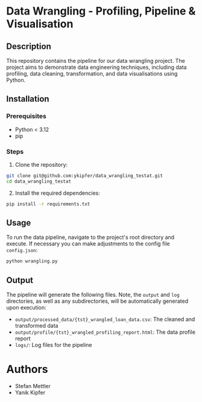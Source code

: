
# Data Wrangling - Profiling, Pipeline & Visualisation

## Description
This repository contains the pipeline for our data wrangling project. The project aims to demonstrate data engineering techniques, including data profiling, data cleaning, transformation, and data visualisations using Python.

## Installation

### Prerequisites
- Python < 3.12
- pip

### Steps
1. Clone the repository:
```bash
git clone git@github.com:ykipfer/data_wrangling_testat.git
cd data_wrangling_testat
```

2. Install the required dependencies:
```bash
pip install -r requirements.txt
```

## Usage
To run the data pipeline, navigate to the project's root directory and execute. If necessary you can make adjustments to the config file `config.json`:
```bash
python wrangling.py
```

## Output
The pipeline will generate the following files. Note, the `output` and `log` directories, as well as any subdirectories, will be automatically generated upon execution:
- `output/processed_data/{tst}_wrangled_loan_data.csv`: The cleaned and transformed data
- `output/profile/{tst}_wrangled_profiling_report.html`: The data profile report
- `logs/`: Log files for the pipeline 

# Authors
* Stefan Mettler
* Yanik Kipfer
